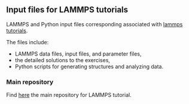 ## Input files for LAMMPS tutorials

LAMMPS and Python input files corresponding
associated with [lammps tutorials](https://lammpstutorials.github.io/).

The files include:

- LAMMPS data files, input files, and parameter files,
- the detailed solutions to the exercises,
- Python scripts for generating structures and analyzing data.

### Main repository

Find [here](https://github.com/lammpstutorials/lammpstutorials.github.io)
the main repository for LAMMPS tutorial.

